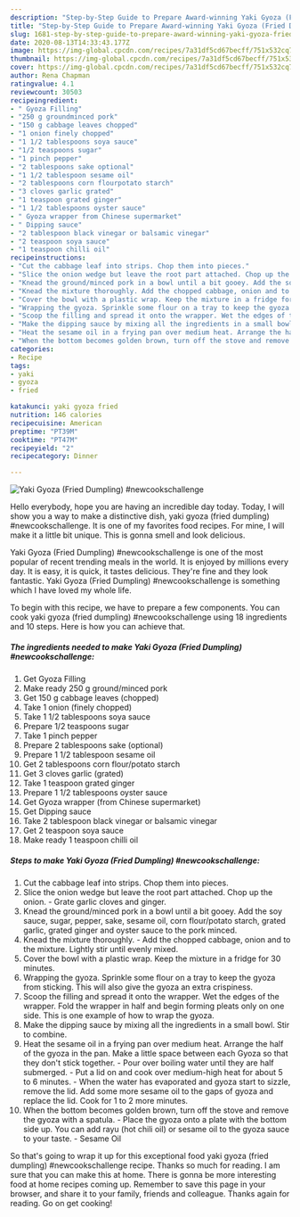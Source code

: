 ```yaml
---
description: "Step-by-Step Guide to Prepare Award-winning Yaki Gyoza (Fried Dumpling) #newcookschallenge"
title: "Step-by-Step Guide to Prepare Award-winning Yaki Gyoza (Fried Dumpling) #newcookschallenge"
slug: 1681-step-by-step-guide-to-prepare-award-winning-yaki-gyoza-fried-dumpling-newcookschallenge
date: 2020-08-13T14:33:43.177Z
image: https://img-global.cpcdn.com/recipes/7a31df5cd67becff/751x532cq70/yaki-gyoza-fried-dumpling-newcookschallenge-recipe-main-photo.jpg
thumbnail: https://img-global.cpcdn.com/recipes/7a31df5cd67becff/751x532cq70/yaki-gyoza-fried-dumpling-newcookschallenge-recipe-main-photo.jpg
cover: https://img-global.cpcdn.com/recipes/7a31df5cd67becff/751x532cq70/yaki-gyoza-fried-dumpling-newcookschallenge-recipe-main-photo.jpg
author: Rena Chapman
ratingvalue: 4.1
reviewcount: 30503
recipeingredient:
- " Gyoza Filling"
- "250 g groundminced pork"
- "150 g cabbage leaves chopped"
- "1 onion finely chopped"
- "1 1/2 tablespoons soya sauce"
- "1/2 teaspoons sugar"
- "1 pinch pepper"
- "2 tablespoons sake optional"
- "1 1/2 tablespoon sesame oil"
- "2 tablespoons corn flourpotato starch"
- "3 cloves garlic grated"
- "1 teaspoon grated ginger"
- "1 1/2 tablespoons oyster sauce"
- " Gyoza wrapper from Chinese supermarket"
- " Dipping sauce"
- "2 tablespoon black vinegar or balsamic vinegar"
- "2 teaspoon soya sauce"
- "1 teaspoon chilli oil"
recipeinstructions:
- "Cut the cabbage leaf into strips. Chop them into pieces."
- "Slice the onion wedge but leave the root part attached. Chop up the onion. Grate garlic cloves and ginger."
- "Knead the ground/minced pork in a bowl until a bit gooey. Add the soy sauce, sugar, pepper, sake, sesame oil, corn flour/potato starch, grated garlic, grated ginger and oyster sauce to the pork minced."
- "Knead the mixture thoroughly. Add the chopped cabbage, onion and to the mixture. Lightly stir until evenly mixed."
- "Cover the bowl with a plastic wrap. Keep the mixture in a fridge for 30 minutes."
- "Wrapping the gyoza. Sprinkle some flour on a tray to keep the gyoza from sticking. This will also give the gyoza an extra crispiness."
- "Scoop the filling and spread it onto the wrapper. Wet the edges of the wrapper. Fold the wrapper in half and begin forming pleats only on one side. This is one example of how to wrap the gyoza."
- "Make the dipping sauce by mixing all the ingredients in a small bowl. Stir to combine."
- "Heat the sesame oil in a frying pan over medium heat. Arrange the half of the gyoza in the pan. Make a little space between each Gyoza so that they don&#39;t stick together. Pour over boiling water until they are half submerged. Put a lid on and cook over medium-high heat for about 5 to 6 minutes. When the water has evaporated and gyoza start to sizzle, remove the lid. Add some more sesame oil to the gaps of gyoza and replace the lid. Cook for 1 to 2 more minutes."
- "When the bottom becomes golden brown, turn off the stove and remove the gyoza with a spatula. Place the gyoza onto a plate with the bottom side up. You can add rayu (hot chili oil) or sesame oil to the gyoza sauce to your taste. Sesame Oil"
categories:
- Recipe
tags:
- yaki
- gyoza
- fried

katakunci: yaki gyoza fried 
nutrition: 146 calories
recipecuisine: American
preptime: "PT39M"
cooktime: "PT47M"
recipeyield: "2"
recipecategory: Dinner

---
```



![Yaki Gyoza (Fried Dumpling) #newcookschallenge](https://img-global.cpcdn.com/recipes/7a31df5cd67becff/751x532cq70/yaki-gyoza-fried-dumpling-newcookschallenge-recipe-main-photo.jpg)

Hello everybody, hope you are having an incredible day today. Today, I will show you a way to make a distinctive dish, yaki gyoza (fried dumpling) #newcookschallenge. It is one of my favorites food recipes. For mine, I will make it a little bit unique. This is gonna smell and look delicious.

Yaki Gyoza (Fried Dumpling) #newcookschallenge is one of the most popular of recent trending meals in the world. It is enjoyed by millions every day. It is easy, it is quick, it tastes delicious. They're fine and they look fantastic. Yaki Gyoza (Fried Dumpling) #newcookschallenge is something which I have loved my whole life.




To begin with this recipe, we have to prepare a few components. You can cook yaki gyoza (fried dumpling) #newcookschallenge using 18 ingredients and 10 steps. Here is how you can achieve that.

<!--inarticleads1-->

##### The ingredients needed to make Yaki Gyoza (Fried Dumpling) #newcookschallenge:

1. Get  Gyoza Filling
1. Make ready 250 g ground/minced pork
1. Get 150 g cabbage leaves (chopped)
1. Take 1 onion (finely chopped)
1. Take 1 1/2 tablespoons soya sauce
1. Prepare 1/2 teaspoons sugar
1. Take 1 pinch pepper
1. Prepare 2 tablespoons sake (optional)
1. Prepare 1 1/2 tablespoon sesame oil
1. Get 2 tablespoons corn flour/potato starch
1. Get 3 cloves garlic (grated)
1. Take 1 teaspoon grated ginger
1. Prepare 1 1/2 tablespoons oyster sauce
1. Get  Gyoza wrapper (from Chinese supermarket)
1. Get  Dipping sauce
1. Take 2 tablespoon black vinegar or balsamic vinegar
1. Get 2 teaspoon soya sauce
1. Make ready 1 teaspoon chilli oil




<!--inarticleads2-->

##### Steps to make Yaki Gyoza (Fried Dumpling) #newcookschallenge:

1. Cut the cabbage leaf into strips. Chop them into pieces.
1. Slice the onion wedge but leave the root part attached. Chop up the onion. - Grate garlic cloves and ginger.
1. Knead the ground/minced pork in a bowl until a bit gooey. Add the soy sauce, sugar, pepper, sake, sesame oil, corn flour/potato starch, grated garlic, grated ginger and oyster sauce to the pork minced.
1. Knead the mixture thoroughly. - Add the chopped cabbage, onion and to the mixture. Lightly stir until evenly mixed.
1. Cover the bowl with a plastic wrap. Keep the mixture in a fridge for 30 minutes.
1. Wrapping the gyoza. Sprinkle some flour on a tray to keep the gyoza from sticking. This will also give the gyoza an extra crispiness.
1. Scoop the filling and spread it onto the wrapper. Wet the edges of the wrapper. Fold the wrapper in half and begin forming pleats only on one side. This is one example of how to wrap the gyoza.
1. Make the dipping sauce by mixing all the ingredients in a small bowl. Stir to combine.
1. Heat the sesame oil in a frying pan over medium heat. Arrange the half of the gyoza in the pan. Make a little space between each Gyoza so that they don&#39;t stick together. - Pour over boiling water until they are half submerged. - Put a lid on and cook over medium-high heat for about 5 to 6 minutes. - When the water has evaporated and gyoza start to sizzle, remove the lid. Add some more sesame oil to the gaps of gyoza and replace the lid. Cook for 1 to 2 more minutes.
1. When the bottom becomes golden brown, turn off the stove and remove the gyoza with a spatula. - Place the gyoza onto a plate with the bottom side up. You can add rayu (hot chili oil) or sesame oil to the gyoza sauce to your taste. - Sesame Oil




So that's going to wrap it up for this exceptional food yaki gyoza (fried dumpling) #newcookschallenge recipe. Thanks so much for reading. I am sure that you can make this at home. There is gonna be more interesting food at home recipes coming up. Remember to save this page in your browser, and share it to your family, friends and colleague. Thanks again for reading. Go on get cooking!
